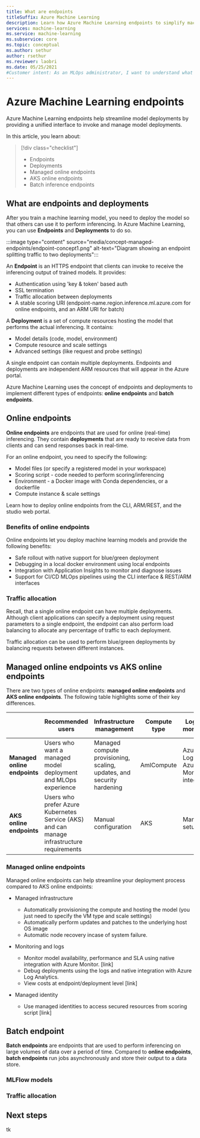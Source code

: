 ```yaml
---
title: What are endpoints
titleSuffix: Azure Machine Learning
description: Learn how Azure Machine Learning endpoints to simplify machine learning deployments.
services: machine-learning
ms.service: machine-learning
ms.subservice: core
ms.topic: conceptual
ms.author: sethur
author: rsethur
ms.reviewer: laobri
ms.date: 05/25/2021
#Customer intent: As an MLOps administrator, I want to understand what a managed endpoint is and why I need it.
---
```


# Azure Machine Learning endpoints

Azure Machine Learning endpoints help streamline model deployments by providing a unified interface to invoke and manage model deployments.

In this article, you learn about:
> [!div class="checklist"]
> * Endpoints
> * Deployments
> * Managed online endpoints
> * AKS online endpoints
> * Batch inference endpoints

## What are endpoints and deployments

After you train a machine learning model, you need to deploy the model so that others can use it to perform inferencing. In Azure Machine Learning, you can use **Endpoints** and **Deployments** to do so.

:::image type="content" source="media/concept-managed-endpoints/endpoint-concept1.png" alt-text="Diagram showing an endpoint splitting traffic to two deployments":::

An **Endpoint** is an HTTPS endpoint that clients can invoke to receive the inferencing output of trained models. It provides: 
- Authentication using 'key & token' based auth 
- SSL termination 
- Traffic allocation between deployments 
- A stable scoring URI (endpoint-name.region.inference.ml.azure.com for online endpoints, and an ARM URI for batch)


A **Deployment** is a set of compute resources hosting the model that performs the actual inferencing. It contains: 
- Model details (code, model, environment) 
- Compute resource and scale settings 
- Advanced settings (like request and probe settings)

A single endpoint can contain multiple deployments. Endpoints and deployments are independent ARM resources that will appear in the Azure portal.

Azure Machine Learning uses the concept of endpoints and deployments to implement different types of endpoints: **online endpoints** and **batch endpoints**.

## Online endpoints

**Online endpoints** are endpoints that are used for online (real-time) inferencing. They contain **deployments** that are ready to receive data from clients and can send responses back in real-time.

For an online endpoint, you need to specify the following:
- Model files (or specify a registered model in your workspace) 
- Scoring script - code needed to perform scoring/inferencing
- Environment - a Docker image with Conda dependencies, or a dockerfile 
- Compute instance & scale settings 

Learn how to deploy online endpoints from the CLI, ARM/REST, and the studio web portal.

### Benefits of online endpoints

Online endpoints let you deploy machine learning models and provide the following benefits:
- Safe rollout with native support for blue/green deployment 
- Debugging in a local docker environment using local endpoints
- Integration with Application Insights to monitor and diagnose issues  
- Support for CI/CD MLOps pipelines using the CLI interface & REST/ARM interfaces

### Traffic allocation

Recall, that a single online endpoint can have multiple deployments. Although client applications can specify a deployment using request parameters to a single endpoint, the endpoint can also perform load balancing to allocate any percentage of traffic to each deployment.

Traffic allocation can be used to perform blue/green deployments by balancing requests between different instances.

## Managed online endpoints vs AKS online endpoints

There are two types of online endpoints: **managed online endpoints** and **AKS online endpoints**. The following table highlights some of their key differences.

| | Recommended users | Infrastructure management | Compute type | Logs and monitoring | Managed identity| Virtual Network (VNET) |
|-|-|-|-|-|-|-|
| **Managed online endpoints** | Users who want a managed model deployment and MLOps experience | Managed compute provisioning, scaling, updates, and security hardening |  AmlCompute | Azure Logs & Azure Monitoring integration| Supported | Not supported |
| **AKS online endpoints** | Users who prefer Azure Kubernetes Service (AKS) and can manage infrastructure requirements | Manual configuration |  AKS  | Manual setup | Not supported | Manually configure at cluster level|

### Managed online endpoints

Managed online endpoints can help streamline your deployment process compared to AKS online endpoints:

- Managed infrastructure
    - Automatically provisioning the compute and hosting the model (you just need to specify the VM type and scale settings) 
    - Automatically perform updates and patches to the underlying host OS image
    - Automatic node recovery incase of system failure.

- Monitoring and logs
    - Monitor model availability, performance and SLA using native integration with Azure Monitor. [link] 
    - Debug deployments using the logs and native integration with Azure Log Analytics.
    - View costs at endpoint/deployment level [link] 

- Managed identity
    -  Use managed identities to access secured resources from scoring script [link] 

## Batch endpoint

**Batch endpoints** are endpoints that are used to perform inferencing on large volumes of data over a period of time. Compared to **online endpoints**, **batch endpoints** run jobs asynchronously and store their output to a data store.

### MLFlow models


### Traffic allocation



## Next steps

tk